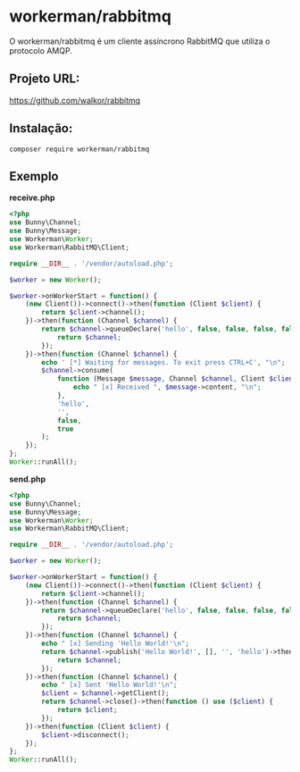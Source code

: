 # workerman/rabbitmq

O workerman/rabbitmq é um cliente assíncrono RabbitMQ que utiliza o protocolo AMQP.

## Projeto URL:
https://github.com/walkor/rabbitmq

## Instalação:
```composer require workerman/rabbitmq```

## Exemplo

**receive.php**

```php
<?php
use Bunny\Channel;
use Bunny\Message;
use Workerman\Worker;
use Workerman\RabbitMQ\Client;

require __DIR__ . '/vendor/autoload.php';

$worker = new Worker();

$worker->onWorkerStart = function() {
    (new Client())->connect()->then(function (Client $client) {
        return $client->channel();
    })->then(function (Channel $channel) {
        return $channel->queueDeclare('hello', false, false, false, false)->then(function () use ($channel) {
            return $channel;
        });
    })->then(function (Channel $channel) {
        echo ' [*] Waiting for messages. To exit press CTRL+C', "\n";
        $channel->consume(
            function (Message $message, Channel $channel, Client $client) {
                echo " [x] Received ", $message->content, "\n";
            },
            'hello',
            '',
            false,
            true
        );
    });
};
Worker::runAll();
```

**send.php**
```php
<?php
use Bunny\Channel;
use Bunny\Message;
use Workerman\Worker;
use Workerman\RabbitMQ\Client;

require __DIR__ . '/vendor/autoload.php';

$worker = new Worker();

$worker->onWorkerStart = function() {
    (new Client())->connect()->then(function (Client $client) {
        return $client->channel();
    })->then(function (Channel $channel) {
        return $channel->queueDeclare('hello', false, false, false, false)->then(function () use ($channel) {
            return $channel;
        });
    })->then(function (Channel $channel) {
        echo " [x] Sending 'Hello World!'\n";
        return $channel->publish('Hello World!', [], '', 'hello')->then(function () use ($channel) {
            return $channel;
        });
    })->then(function (Channel $channel) {
        echo " [x] Sent 'Hello World!'\n";
        $client = $channel->getClient();
        return $channel->close()->then(function () use ($client) {
            return $client;
        });
    })->then(function (Client $client) {
        $client->disconnect();
    });
};
Worker::runAll();
```
